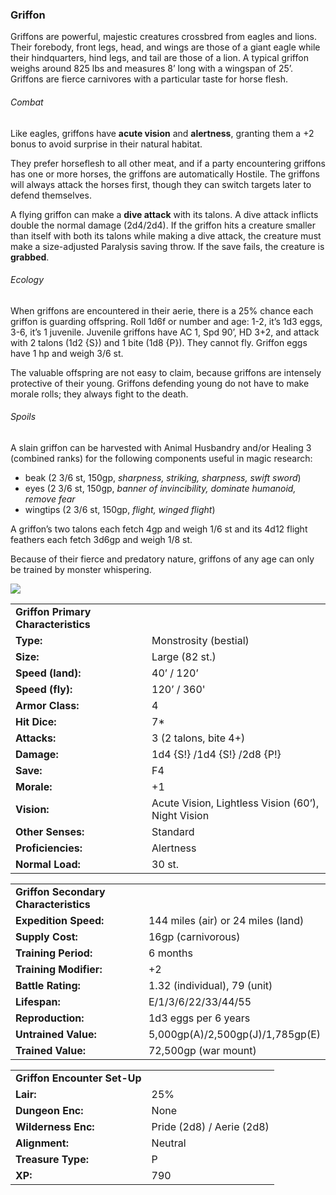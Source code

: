 ### Griffon

Griffons are powerful, majestic creatures crossbred from eagles and lions. Their forebody, front legs, head, and wings are those of a giant eagle while their hindquarters, hind legs, and tail are those of a lion. A typical griffon weighs around 825 lbs and measures 8’ long with a wingspan of 25’. Griffons are fierce carnivores with a particular taste for horse flesh.

###### Combat

Like eagles, griffons have **acute vision** and **alertness**, granting them a +2 bonus to avoid surprise in their natural habitat.

They prefer horseflesh to all other meat, and if a party encountering griffons has one or more horses, the griffons are automatically Hostile. The griffons will always attack the horses first, though they can switch targets later to defend themselves.

A flying griffon can make a **dive attack** with its talons. A dive attack inflicts double the normal damage (2d4/2d4). If the griffon hits a creature smaller than itself with both its talons while making a dive attack, the creature must make a size-adjusted Paralysis saving throw. If the save fails, the creature is **grabbed**.

###### Ecology

When griffons are encountered in their aerie, there is a 25% chance each griffon is guarding offspring. Roll 1d6f or number and age: 1-2, it’s 1d3 eggs, 3-6, it’s 1 juvenile. Juvenile griffons have AC 1, Spd 90’, HD 3+2, and attack with 2 talons (1d2 {S}) and 1 bite (1d8 {P}). They cannot fly. Griffon eggs have 1 hp and weigh 3/6 st.

The valuable offspring are not easy to claim, because griffons are intensely protective of their young. Griffons defending young do not have to make morale rolls; they always fight to the death.

###### Spoils

A slain griffon can be harvested with Animal Husbandry and/or Healing 3 (combined ranks) for the following components useful in magic research:

* beak (2 3/6 st, 150gp, *sharpness, striking, sharpness, swift sword*)
* eyes (2 3/6 st, 150gp, *banner of invincibility, dominate humanoid, remove fear*
* wingtips (2 3/6 st, 150gp, *flight, winged flight*)

A griffon’s two talons each fetch 4gp and weigh 1/6 st and its 4d12 flight feathers each fetch 3d6gp and weigh 1/8 st.

Because of their fierce and predatory nature, griffons of any age can only be trained by monster whispering.

![](data:image/png;base64...)

|  |  |
| --- | --- |
| **Griffon Primary Characteristics** | |
| **Type:** | Monstrosity (bestial) |
| **Size:** | Large (82 st.) |
| **Speed (land):** | 40’ / 120’ |
| **Speed (fly):** | 120’ / 360' |
| **Armor Class:** | 4 |
| **Hit Dice:** | 7\* |
| **Attacks:** | 3 (2 talons, bite 4+) |
| **Damage:** | 1d4 {S!} /1d4 {S!} /2d8 {P!} |
| **Save:** | F4 |
| **Morale:** | +1 |
| **Vision:** | Acute Vision, Lightless Vision (60’), Night Vision |
| **Other Senses:** | Standard |
| **Proficiencies:** | Alertness |
| **Normal Load:** | 30 st. |

|  |  |
| --- | --- |
| **Griffon Secondary Characteristics** | |
| **Expedition Speed:** | 144 miles (air) or 24 miles (land) |
| **Supply Cost:** | 16gp (carnivorous) |
| **Training Period:** | 6 months |
| **Training Modifier:** | +2 |
| **Battle Rating:** | 1.32 (individual), 79 (unit) |
| **Lifespan:** | E/1/3/6/22/33/44/55 |
| **Reproduction:** | 1d3 eggs per 6 years |
| **Untrained Value:** | 5,000gp(A)/2,500gp(J)/1,785gp(E) |
| **Trained Value:** | 72,500gp (war mount) |

|  |  |
| --- | --- |
| **Griffon Encounter Set-Up** | |
| **Lair:** | 25% |
| **Dungeon Enc:** | None |
| **Wilderness Enc:** | Pride (2d8) / Aerie (2d8) |
| **Alignment:** | Neutral |
| **Treasure Type:** | P |
| **XP:** | 790 |
